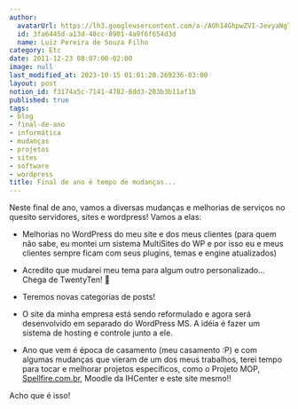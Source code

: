 ```yaml
---
author:
  avatarUrl: https://lh3.googleusercontent.com/a-/AOh14GhpwZVI-JevyaNgTdlrOT6YN20cI6V9Kxtq38Ij8AQ=s100
  id: 3fa6445d-a13d-40cc-8901-4a9f6f654d3d
  name: Luiz Pereira de Souza Filho
category: Etc
date: 2011-12-23 08:07:00-02:00
image: null
last_modified_at: 2023-10-15 01:01:20.269236-03:00
layout: post
notion_id: f3174a5c-7141-4782-8dd3-283b3b11af1b
published: true
tags:
- blog
- final-de-ano
- informática
- mudanças
- projetos
- sites
- software
- wordpress
title: Final de ano é tempo de mudanças...
---
```


Neste final de ano, vamos a diversas mudanças e melhorias de serviços no quesito servidores, sites e wordpress! Vamos a elas:

* Melhorias no WordPress do meu site e dos meus clientes (para quem não sabe, eu montei um sistema MultiSites do WP e por isso eu e meus clientes sempre ficam com seus plugins, temas e engine atualizados)

* Acredito que mudarei meu tema para algum outro personalizado... Chega de TwentyTen! 🙂

* Teremos novas categorias de posts!

* O site da minha empresa está sendo reformulado e agora será desenvolvido em separado do WordPress MS. A idéia é fazer um sistema de hosting e controle junto a ele.

* Ano que vem é época de casamento (meu casamento :P) e com algumas mudanças que vieram de um dos meus trabalhos, terei tempo para tocar e melhorar projetos específicos, como o Projeto MOP, [Spellfire.com.br](http://spellfire.com.br), Moodle da IHCenter e este site mesmo!!

Acho que é isso!
